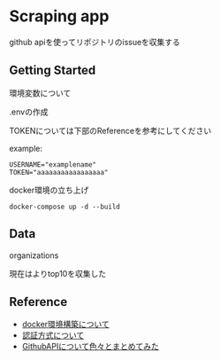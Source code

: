 # Scraping app

github apiを使ってリポジトリのissueを収集する

## Getting Started

環境変数について

.envの作成

TOKENについては下部のReferenceを参考にしてください

example:

```
USERNAME="examplename"
TOKEN="aaaaaaaaaaaaaaaaa"
```


docker環境の立ち上げ

```
docker-compose up -d --build
```


## Data
organizations

現在は[](https://gitstar-ranking.com/)よりtop10を収集した


## Reference
- [docker環境構築について](https://qiita.com/jhorikawa_err/items/fb9c03c0982c29c5b6d5)
- [認証方式について](https://docs.github.com/ja/rest/overview/other-authentication-methods)
- [GithubAPIについて色々とまとめてみた](https://qiita.com/syossan27/items/dd3bd152792360c29d01)
